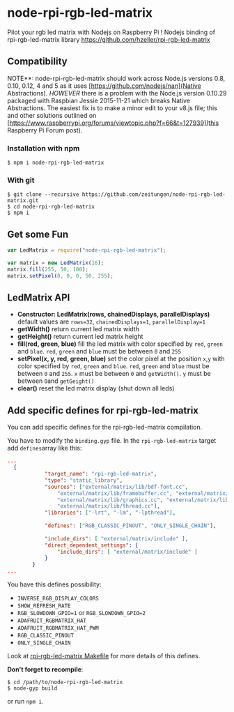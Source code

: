 # node-rpi-rgb-led-matrix
Pilot your rgb led matrix with Nodejs on Raspberry Pi ! Nodejs binding of rpi-rgb-led-matrix library https://github.com/hzeller/rpi-rgb-led-matrix

## Compatibility
NOTE**: node-rpi-rgb-led-matrix should work across Node.js versions 0.8, 0.10, 0.12, 4 and 5 as it uses [https://github.com/nodejs/nan](Native Abstractions). *HOWEVER* there is a problem with the Node.js version 0.10.29 packaged with Raspbian Jessie 2015-11-21 which breaks Native Abstractions. The easiest fix is to make a minor edit to your v8.js file; this and other solutions outlined on [https://www.raspberrypi.org/forums/viewtopic.php?f=66&t=127939](this Raspberry Pi Forum post). 

### Installation with npm
```
$ npm i node-rpi-rgb-led-matrix
```

### With git

```
$ git clone --recursive https://github.com/zeitungen/node-rpi-rgb-led-matrix.git
$ cd node-rpi-rgb-led-matrix
$ npm i
```

## Get some Fun

```js
var LedMatrix = require("node-rpi-rgb-led-matrix");

var matrix = new LedMatrix(16);
matrix.fill(255, 50, 100);
matrix.setPixel(0, 0, 0, 50, 255);
```

## LedMatrix API

* **Constructor: LedMatrix(rows, chainedDisplays, parallelDisplays)**
  default values are `rows=32`, `chainedDisplays=1`, `parallelDisplay=1`
* **getWidth()** return current led matrix width
* **getHeight()** return current led matrix height
* **fill(red, green, blue)** fill the led matrix with color specified
  by `red`, `green` and `blue`. `red`, `green` and `blue` must be between `0` and `255` 
* **setPixel(x, y, red, green, blue)** set the color pixel at the position `x`,`y` 
  with color specified by `red`, `green` and `blue`. `red`, `green` and `blue` must be
  between `0` and `255`. `x` must be between `0` and `getWidth()`. `y` must be between
  `0`and `getGeight()`
* **clear()** reset the led matrix display (shut down all leds)


## Add specific defines for rpi-rgb-led-matrix

You can add specific defines for the rpi-rgb-led-matrix compilation.

You have to modify the `binding.gyp` file. In the `rpi-rgb-led-matrix` target add `defines`array like this:
```json
...
  {
			"target_name": "rpi-rgb-led-matrix",
			"type": "static_library",
			"sources": ["external/matrix/lib/bdf-font.cc",
				"external/matrix/lib/framebuffer.cc", "external/matrix/lib/gpio.cc",
				"external/matrix/lib/graphics.cc", "external/matrix/lib/led-matrix.cc",
				"external/matrix/lib/thread.cc"],
			"libraries": ["-lrt", "-lm", "-lpthread"],
			
			"defines": ["RGB_CLASSIC_PINOUT", "ONLY_SINGLE_CHAIN"],
			
			"include_dirs": [ "external/matrix/include" ],
	        "direct_dependent_settings": {
	            "include_dirs": [ "external/matrix/include" ]
	        }
		}
...
```

You have this defines possibility:
* `INVERSE_RGB_DISPLAY_COLORS`
* `SHOW_REFRESH_RATE`
* `RGB_SLOWDOWN_GPIO=1` or `RGB_SLOWDOWN_GPIO=2`
* `ADAFRUIT_RGBMATRIX_HAT`
* `ADAFRUIT_RGBMATRIX_HAT_PWM`
* `RGB_CLASSIC_PINOUT`
* `ONLY_SINGLE_CHAIN`

Look at [rpi-rgb-led-matrix Makefile](https://github.com/hzeller/rpi-rgb-led-matrix/blob/master/lib/Makefile)
for more details of this defines.

**Don't forget to recompile**:
```
$ cd /path/to/node-rpi-rgb-led-matrix
$ node-gyp build
```
or run `npm i`.
